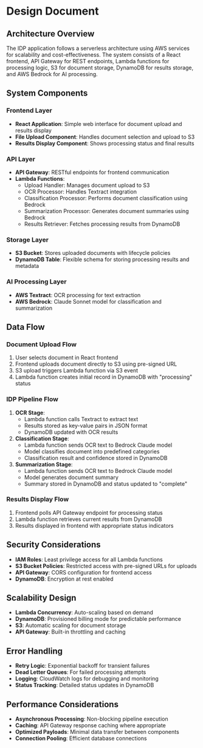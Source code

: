 # Design Document

## Architecture Overview

The IDP application follows a serverless architecture using AWS services for scalability and cost-effectiveness. The system consists of a React frontend, API Gateway for REST endpoints, Lambda functions for processing logic, S3 for document storage, DynamoDB for results storage, and AWS Bedrock for AI processing.

## System Components

### Frontend Layer
- **React Application**: Simple web interface for document upload and results display
- **File Upload Component**: Handles document selection and upload to S3
- **Results Display Component**: Shows processing status and final results

### API Layer
- **API Gateway**: RESTful endpoints for frontend communication
- **Lambda Functions**:
  - Upload Handler: Manages document upload to S3
  - OCR Processor: Handles Textract integration
  - Classification Processor: Performs document classification using Bedrock
  - Summarization Processor: Generates document summaries using Bedrock
  - Results Retriever: Fetches processing results from DynamoDB

### Storage Layer
- **S3 Bucket**: Stores uploaded documents with lifecycle policies
- **DynamoDB Table**: Flexible schema for storing processing results and metadata

### AI Processing Layer
- **AWS Textract**: OCR processing for text extraction
- **AWS Bedrock**: Claude Sonnet model for classification and summarization

## Data Flow

### Document Upload Flow
1. User selects document in React frontend
2. Frontend uploads document directly to S3 using pre-signed URL
3. S3 upload triggers Lambda function via S3 event
4. Lambda function creates initial record in DynamoDB with "processing" status

### IDP Pipeline Flow
1. **OCR Stage**: 
   - Lambda function calls Textract to extract text
   - Results stored as key-value pairs in JSON format
   - DynamoDB updated with OCR results
2. **Classification Stage**:
   - Lambda function sends OCR text to Bedrock Claude model
   - Model classifies document into predefined categories
   - Classification result and confidence stored in DynamoDB
3. **Summarization Stage**:
   - Lambda function sends OCR text to Bedrock Claude model
   - Model generates document summary
   - Summary stored in DynamoDB and status updated to "complete"

### Results Display Flow
1. Frontend polls API Gateway endpoint for processing status
2. Lambda function retrieves current results from DynamoDB
3. Results displayed in frontend with appropriate status indicators

## Security Considerations

- **IAM Roles**: Least privilege access for all Lambda functions
- **S3 Bucket Policies**: Restricted access with pre-signed URLs for uploads
- **API Gateway**: CORS configuration for frontend access
- **DynamoDB**: Encryption at rest enabled

## Scalability Design

- **Lambda Concurrency**: Auto-scaling based on demand
- **DynamoDB**: Provisioned billing mode for predictable performance
- **S3**: Automatic scaling for document storage
- **API Gateway**: Built-in throttling and caching

## Error Handling

- **Retry Logic**: Exponential backoff for transient failures
- **Dead Letter Queues**: For failed processing attempts
- **Logging**: CloudWatch logs for debugging and monitoring
- **Status Tracking**: Detailed status updates in DynamoDB

## Performance Considerations

- **Asynchronous Processing**: Non-blocking pipeline execution
- **Caching**: API Gateway response caching where appropriate
- **Optimized Payloads**: Minimal data transfer between components
- **Connection Pooling**: Efficient database connections
